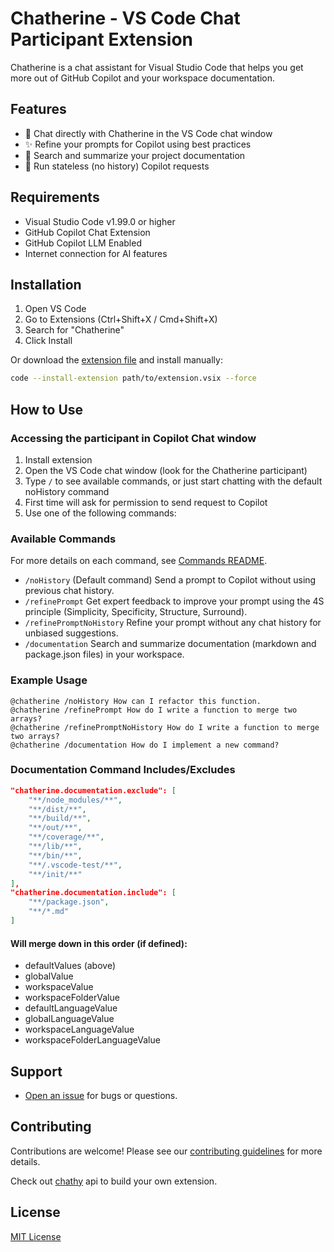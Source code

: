 # Chatherine - VS Code Chat Participant Extension

Chatherine is a chat assistant for Visual Studio Code that helps you get more out of GitHub Copilot and your workspace documentation.

## Features

- 💬 Chat directly with Chatherine in the VS Code chat window
- ✨ Refine your prompts for Copilot using best practices
- 📝 Search and summarize your project documentation
- 🧹 Run stateless (no history) Copilot requests

## Requirements

- Visual Studio Code v1.99.0 or higher
- GitHub Copilot Chat Extension
- GitHub Copilot LLM Enabled
- Internet connection for AI features

## Installation
1. Open VS Code
2. Go to Extensions (Ctrl+Shift+X / Cmd+Shift+X)
3. Search for "Chatherine"
4. Click Install

Or download the [extension file](extension.vsix) and install manually:
```sh
code --install-extension path/to/extension.vsix --force
```

## How to Use

### Accessing the participant in Copilot Chat window
1. Install extension
2. Open the VS Code chat window (look for the Chatherine participant)
3. Type `/` to see available commands, or just start chatting with the default noHistory command
4. First time will ask for permission to send request to Copilot
5. Use one of the following commands:

### Available Commands
For more details on each command, see [Commands README](src/commands/README.md).
- `/noHistory` (Default command)
  Send a prompt to Copilot without using previous chat history.
- `/refinePrompt`
  Get expert feedback to improve your prompt using the 4S principle (Simplicity, Specificity, Structure, Surround).
- `/refinePromptNoHistory`
  Refine your prompt without any chat history for unbiased suggestions.
- `/documentation`
  Search and summarize documentation (markdown and package.json files) in your workspace.


### Example Usage
```
@chatherine /noHistory How can I refactor this function.
@chatherine /refinePrompt How do I write a function to merge two arrays?
@chatherine /refinePromptNoHistory How do I write a function to merge two arrays?
@chatherine /documentation How do I implement a new command?
```

### Documentation Command Includes/Excludes
```json
"chatherine.documentation.exclude": [
    "**/node_modules/**",
    "**/dist/**",
    "**/build/**",
    "**/out/**",
    "**/coverage/**",
    "**/lib/**",
    "**/bin/**",
    "**/.vscode-test/**",
    "**/init/**"
],
"chatherine.documentation.include": [
    "**/package.json",
    "**/*.md"
]
```
#### Will merge down in this order (if defined):
- defaultValues (above)
- globalValue
- workspaceValue
- workspaceFolderValue
- defaultLanguageValue
- globalLanguageValue
- workspaceLanguageValue
- workspaceFolderLanguageValue

## Support

- [Open an issue](https://github.com/WillWillman/chatherine/issues) for bugs or questions.

## Contributing

Contributions are welcome! Please see our [contributing guidelines](CONTRIBUTING.md) for more details.

Check out [chathy](chathy/README.md) api to build your own extension.

## License

[MIT License](LICENSE)

